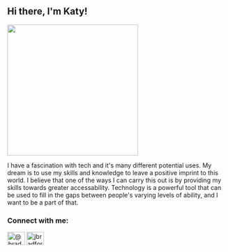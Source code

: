 <h2>Hi there, I'm Katy! </h2>

<img align='center' src="https://static.wikia.nocookie.net/oidarcn/images/7/78/Pika.gif/revision/latest/scale-to-width-down/400?cb=20160720220827" width="300">

<p> I have a fascination with tech and it's many different potential uses. My dream is to use my skills and knowledge to leave a positive imprint to this world. I believe that one of the ways I can carry this out is by providing my skills towards greater accessability. Technology is a powerful tool that can be used to fill in the gaps between people's varying levels of ability, and I want to be a part of that. <p> 
  
  

<h3 align="left">Connect with me:</h3>
<p align="left">
<a href="https://twitter.com/Katy_Harrod" target="blank"><img align="center" src="https://raw.githubusercontent.com/rahuldkjain/github-profile-readme-generator/master/src/images/icons/Social/twitter.svg" alt="@bradbreiten" height="30" width="40" /></a>
<a href="https://www.linkedin.com/in/katyharrod/" target="blank"><img align="center" src="https://raw.githubusercontent.com/rahuldkjain/github-profile-readme-generator/master/src/images/icons/Social/linked-in-alt.svg" alt="jbradfordbreiten" height="30" width="40" /></a>
</p><br><br>



